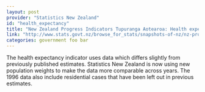 ```yaml
---
layout: post
provider: "Statistics New Zealand"
id: "health_expectancy"
title: "New Zealand Progress Indicators Tupuranga Aotearoa: Health expectancy to 2006"
link: "http://www.stats.govt.nz/browse_for_stats/snapshots-of-nz/nz-progress-indicators/home/social/health-expectancy.aspx"
categories: government foo bar
---
```


The health expectancy indicator uses data which differs slightly from previously published estimates. Statistics New Zealand is now using new population weights to make the data more comparable across years. The 1996 data also include residential cases that have been left out in previous estimates.
